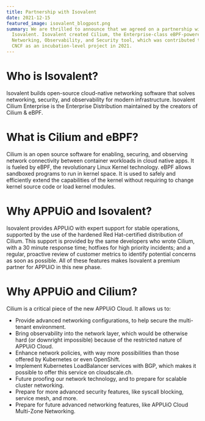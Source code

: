 ```yaml
---
title: Partnership with Isovalent
date: 2021-12-15
featured_image: isovalent_blogpost.png
summary: We are thrilled to announce that we agreed on a partnership with
  Isovalent. Isovalent created Cilium, the Enterprise-class eBPF-powered
  Networking, Observability, and Security tool, which was contributed to the
  CNCF as an incubation-level project in 2021.
---
```

# Who is Isovalent?

Isovalent builds open-source cloud-native networking software that solves networking, security, and observability for modern infrastructure. Isovalent Cilium Enterprise is the  Enterprise Distribution maintained by the creators of Cilium & eBPF.

# What is Cilium and eBPF?

Cilium is an open source software for enabling, securing, and observing network connectivity between container workloads in cloud native apps. It is fueled by eBPF, the revolutionary Linux Kernel technology. eBPF allows sandboxed programs to run in kernel space. It is used to safely and efficiently extend the capabilities of the kernel without requiring to change kernel source code or load kernel modules.

# Why APPUiO and Isovalent?

Isovalent provides APPUiO with expert support for stable operations, supported by the use of the hardened Red Hat-certified distribution of Cilium. This support is provided by the same developers who wrote Cilium, with a 30 minute response time; hotfixes for high priority incidents; and a regular, proactive review of customer metrics to identify potential concerns as soon as possible. All of these features makes Isovalent a premium partner for APPUiO in this new phase.

# Why APPUiO and Cilium?

Cilium is a critical piece of the new APPUiO Cloud. It allows us to:

* Provide advanced networking configurations, to help secure the multi-tenant environment.
* Bring observability into the network layer, which would be otherwise hard (or downright impossible) because of the restricted nature of APPUiO Cloud.
* Enhance network policies, with way more possibilities than those offered by Kubernetes or even OpenShift.
* Implement Kubernetes LoadBalancer services with BGP, which makes it possible to offer this service on cloudscale.ch.
* Future proofing our network technology, and to prepare for scalable cluster networking.
* Prepare for more advanced security features, like syscall blocking, service mesh, and more.
* Prepare for future advanced networking features, like APPUiO Cloud Multi-Zone Networking.
